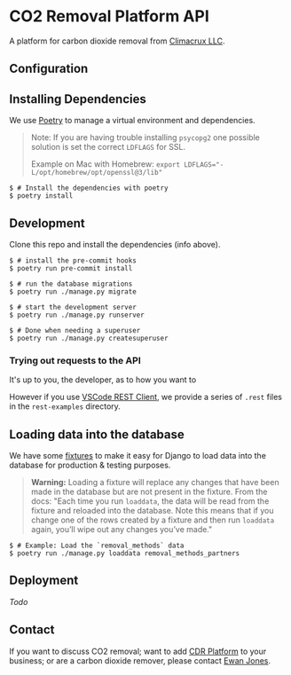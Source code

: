 # CO2 Removal Platform API

A platform for carbon dioxide removal from [Climacrux LLC](https://climacrux.com).

## Configuration

## Installing Dependencies

We use [Poetry](hon-poetry.org/docs/) to manage a virtual environment and dependencies.

> Note: If you are having trouble installing `psycopg2` one possible solution is set the correct `LDFLAGS` for SSL.
>
> Example on Mac with Homebrew: `export LDFLAGS="-L/opt/homebrew/opt/openssl@3/lib"`

```shell
$ # Install the dependencies with poetry
$ poetry install
```

## Development

Clone this repo and install the dependencies (info above).

```shell
$ # install the pre-commit hooks
$ poetry run pre-commit install

$ # run the database migrations
$ poetry run ./manage.py migrate

$ # start the development server
$ poetry run ./manage.py runserver

$ # Done when needing a superuser
$ poetry run ./manage.py createsuperuser
```

### Trying out requests to the API

It's up to you, the developer, as to how you want to

However if you use [VSCode REST Client](https://marketplace.visualstudio.com/items?itemName=humao.rest-client), we provide a series of `.rest` files in the `rest-examples` directory.

## Loading data into the database

We have some [fixtures](https://docs.djangoproject.com/en/4.1/howto/initial-data/) to make it easy for Django to load data into the database for production & testing purposes.

> **Warning:** Loading a fixture will replace any changes that have been made in the database but are not present in the fixture. From the docs: "Each time you run `loaddata`, the data will be read from the fixture and reloaded into the database. Note this means that if you change one of the rows created by a fixture and then run `loaddata` again, you’ll wipe out any changes you’ve made."

```shell
$ # Example: Load the `removal_methods` data
$ poetry run ./manage.py loaddata removal_methods_partners
```

## Deployment

_Todo_

## Contact

If you want to discuss CO2 removal; want to add [CDR Platform](https://cdrplatform.com) to your business;
or are a carbon dioxide remover, please contact [Ewan Jones](mailto://ewan@cdrplatform.com).
